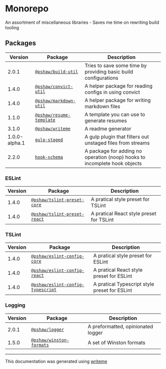 # Monorepo

An assortment of miscellaneous libraries - Saves me time on rewriting build tooling

## Packages

Version | Package | Description
--- | --- | ---
2.0.1 | [`@pshaw/build-util`](build-packages/build-util/README.md) | Tries to save some time by providing basic build configurations
1.4.0 | [`@pshaw/convict-util`](packages/convict-util/README.md) | A helper package for reading configs in using convict
1.4.0 | [`@pshaw/markdown-util`](packages/markdown-util/README.md) | A helper package for writing markdown files
1.1.0 | [`@pshaw/resume-template`](packages/resume-template/README.md) | A template you can use to generate resumes
3.1.0 | [`@pshaw/writeme`](packages/writeme/README.md) | A readme generator
1.0.0-alpha.1 | [`gulp-staged`](build-packages/gulp-staged/README.md) | A gulp plugin that filters out unstaged files from streams
2.2.0 | [`hook-schema`](packages/hook-schema/README.md) | A package for adding no operation (noop) hooks to incomplete hook objects

### ESLint
Version | Package | Description
--- | --- | ---
1.4.0 | [`@pshaw/tslint-preset-core`](packages/tslint-preset-core/README.md) | A pratical style preset for TSLint
1.4.0 | [`@pshaw/tslint-preset-react`](packages/tslint-preset-react/README.md) | A pratical React style preset for TSLint

### TSLint
Version | Package | Description
--- | --- | ---
1.4.0 | [`@pshaw/eslint-config-core`](packages/eslint-config-core/README.md) | A pratical style preset for ESLint
1.4.0 | [`@pshaw/eslint-config-react`](packages/eslint-config-react/README.md) | A pratical React style preset for ESLint
1.4.0 | [`@pshaw/eslint-config-typescript`](packages/eslint-config-typescript/README.md) | A pratical Typescript style preset for ESLint

### Logging
Version | Package | Description
--- | --- | ---
2.0.1 | [`@pshaw/logger`](packages/logger/README.md) | A preformatted, opinionated logger
1.5.0 | [`@pshaw/winston-formats`](packages/winston-formats/README.md) | A set of Winston formats


---
This documentation was generated using [writeme](https://www.npmjs.com/package/@pshaw/writeme)
